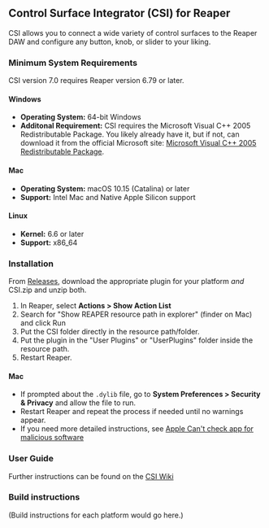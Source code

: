 ## Control Surface Integrator (CSI) for Reaper

CSI allows you to connect a wide variety of control surfaces to the Reaper DAW and configure any button, knob, or slider to your liking.

### Minimum System Requirements

CSI version 7.0 requires Reaper version 6.79 or later.

#### Windows
- **Operating System:** 64-bit Windows
- **Additonal Requirement:** CSI requires the Microsoft Visual C++ 2005 Redistributable Package. You likely already have it, but if not, can download it from the official Microsoft site: [Microsoft Visual C++ 2005 Redistributable Package](https://learn.microsoft.com/en-us/cpp/windows/latest-supported-vc-redist?view=msvc-170#2005-version).

#### Mac
- **Operating System:** macOS 10.15 (Catalina) or later
- **Support:** Intel Mac and Native Apple Silicon support

#### Linux
- **Kernel:** 6.6 or later
- **Support:** x86_64

### Installation

From [Releases](https://github.com/FunkybotsEvilTwin/CSICode/releases), download the appropriate plugin for your platform _and_ CSI.zip and unzip both.

1. In Reaper, select **Actions > Show Action List**
2. Search for "Show REAPER resource path in explorer" (finder on Mac) and click Run
3. Put the CSI folder directly in the resource path/folder.
4. Put the plugin in the "User Plugins" or "UserPlugins" folder inside the resource path.
5. Restart Reaper.

#### Mac

- If prompted about the `.dylib` file, go to **System Preferences > Security & Privacy** and allow the file to run.
- Restart Reaper and repeat the process if needed until no warnings appear.
- If you need more detailed instructions, see [Apple Can't check app for malicious software](https://support.apple.com/guide/mac-help/apple-cant-check-app-for-malicious-software-mchleab3a043/mac)

### User Guide

Further instructions can be found on the [CSI Wiki](https://github.com/FunkybotsEvilTwin/CSIUserGuide/wiki)

### Build instructions

(Build instructions for each platform would go here.)